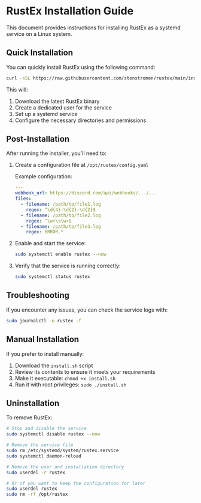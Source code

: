 # RustEx Installation Guide

This document provides instructions for installing RustEx as a systemd service on a Linux system.

## Quick Installation

You can quickly install RustEx using the following command:

```bash
curl -sSL https://raw.githubusercontent.com/stenstromen/rustex/main/install.sh | sudo bash
```

This will:

1. Download the latest RustEx binary
2. Create a dedicated user for the service
3. Set up a systemd service
4. Configure the necessary directories and permissions

## Post-Installation

After running the installer, you'll need to:

1. Create a configuration file at `/opt/rustex/config.yaml`

   Example configuration:

   ```yaml
   ---
   webhook_url: https://discord.com/api/webhooks/.../...
   files:
     - filename: /path/to/file1.log
       regex: ^\d{4}-\d{2}-\d{2}$
     - filename: /path/to/file2.log
       regex: ^\w+\s\w+$
     - filename: /path/to/file3.log
       regex: ERROR.*
   ```

2. Enable and start the service:

   ```bash
   sudo systemctl enable rustex --now
   ```

3. Verify that the service is running correctly:

   ```bash
   sudo systemctl status rustex
   ```

## Troubleshooting

If you encounter any issues, you can check the service logs with:

```bash
sudo journalctl -u rustex -f
```

## Manual Installation

If you prefer to install manually:

1. Download the `install.sh` script
2. Review its contents to ensure it meets your requirements
3. Make it executable: `chmod +x install.sh`
4. Run it with root privileges: `sudo ./install.sh`

## Uninstallation

To remove RustEx:

```bash
# Stop and disable the service
sudo systemctl disable rustex --now

# Remove the service file
sudo rm /etc/systemd/system/rustex.service
sudo systemctl daemon-reload

# Remove the user and installation directory
sudo userdel -r rustex

# Or if you want to keep the configuration for later
sudo userdel rustex
sudo rm -rf /opt/rustex
```
